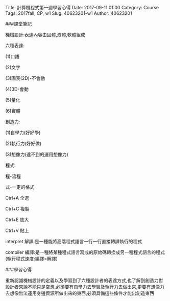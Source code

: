 Title: 計算機程式第一週學習心得
Date: 2017-09-11 01:00
Category: Course
Tags: 2017fall, CP,  w1
Slug: 40623201-w1
Author: 40623201



<!-- PELICAN_END_SUMMARY -->

###課堂筆記

機械設計:表達內容由固體,液體,軟體組成


六種表達:

(1)口語

(2)文字

(3)圖表(2D)-不會動

(4)3D-會動

(5)量化

(6)實體


創造力:

(1)自學力(好好學)

(2)執行力(好好做)

(3)想像力(達不到的運用想像力)


程式:

程-流程

式-一定的格式


Ctrl+A 全選

Ctrl+C 複製

Ctrl+E 放大

Ctrl+V 貼上


interpret 解譯:是一種能將高階程式語言一行一行直接轉譯執行的程式

compiler 編譯:是一種將某種程式語言寫成的原始碼轉換成另一種程式語言的程式
(執行程式速度:編譯>解譯)

###學習心得

重新認識機械設計的定義以及學習到了六種設計者的表達方式,也了解到創造力對設計者來說不能只是空想,必須要有自學力去學習及執行力去做出來,更要有想像力去想像無法運用身邊資源所做出來的東西,必須具備這些條件才能出創造東西

